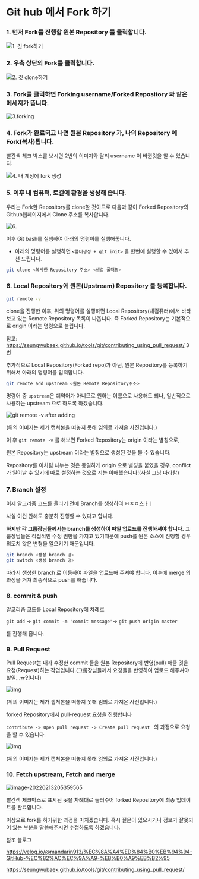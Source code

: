 # Git hub 에서 Fork 하기

### 1. 먼저 Fork를 진행할 원본 Repository 를 클릭합니다. 

![1. 깃 fork하기](C:/Users/us/Desktop/%EB%B6%80%EC%97%89%EC%9D%B4/1.%20%EA%B9%83%20fork%ED%95%98%EA%B8%B0.png)



### 2. 우측 상단의 Fork를 클릭합니다.

![2. 깃 clone하기](C:/Users/us/Desktop/%EB%B6%80%EC%97%89%EC%9D%B4/2.%20%EA%B9%83%20clone%ED%95%98%EA%B8%B0.png)



### 3. Fork를 클릭하면 Forking username/Forked Repository 와 같은 메세지가 뜹니다.

![3.forking](C:/Users/us/Desktop/%EB%B6%80%EC%97%89%EC%9D%B4/3.forking.png)



### 4. Fork가 완료되고 나면 원본 Repository 가, 나의 Repository 에 Fork(복사)됩니다.

빨간색 체크 박스를 보시면 2번의 이미지와 달리 username 이 바뀐것을 알 수 있습니다.

![4. 내 계정에 fork 생성](C:/Users/us/Desktop/%EB%B6%80%EC%97%89%EC%9D%B4/4.%20%EB%82%B4%20%EA%B3%84%EC%A0%95%EC%97%90%20fork%20%EC%83%9D%EC%84%B1.png)

 

### 5. 이후 내 컴퓨터, 로컬에 환경을 생성해 줍니다.

우리는 Fork한 Repository를 clone할 것이므로 다음과 같이 Forked Repository의 Github웹페이지에서 Clone 주소를 복사합니다.

![6.](C:/Users/us/Desktop/%EB%B6%80%EC%97%89%EC%9D%B4/6..png)

이후 Git bash를 실행하여 아래의 명령어를 실행해줍니다.

*  아래의 명령어를 실행하면 `<폴더생성 + git init>` 을 한번에 실행할 수 있어서 추천 드립니다.

```bash
git clone <복사한 Repository 주소> <생성 폴더명> 
```



### 6. Local Repository에 원본(Upstream) Repository 를 등록합니다.

```bash
git remote -v
```

clone을 진행한 이후, 위의 명령어를 실행하면 Local Repository(내컴퓨터)에서 바라보고 있는 Remote Repository 목록이 나옵니다. 즉 Forked Repository는 기본적으로 origin 이라는 명령으로 불립니다.

참고: https://seungwubaek.github.io/tools/git/contributing_using_pull_request/ 3번

추가적으로 Local Repository(Forked repo)가 아닌, 원본 Repository를 등록하기 위해서 아래의 명령어를 입력합니다.

```bash
git remote add upstream <원본 Remote Repository주소>
```

명령어 중 `upstream`은 예약어가 아니므로 원하는 이름으로 사용해도 되나, 일반적으로 사용하는 upstream 으로 하도록 하겠습니다.

![git remote -v after adding](https://drive.google.com/uc?export=view&id=112gppszYSnkooxT9QwHtLF4hSQgHLK_p)

(위의 이미지는 제가 캡쳐본을 떠놓지 못해 임의로 가져온 사진입니다.)



이 후 `git remote -v` 를 해보면 Forked Repository는 origin 이라는 별칭으로,

원본 Repository는 upstream 이라는 별칭으로 생성된 것을 볼 수 있습니다.

Repository를 이처럼 나누는 것은 동일하게 origin 으로 별칭을 붙였을 경우, conflict 가 일어날 수 있기에 따로 설정하는 것으로 저는 이해했습니다!(사실 그냥 따라함)



### 7. Branch 설정

이제 알고리즘 코드를 올리기 전에 Branch를 생성하여 ㅂㅈㅇ츠ㅏㅣ 

사실 이건 안해도 충분히 진행할 수 있다고 합니다. 

**하지만 각 그룹장님들께서는 branch를 생성하여 파일 업로드를 진행하셔야 합니다.** 그룹장님들은 직접적인 수정 권한을 가지고 있기때문에 push를 원본 소스에 진행할 경우 의도치 않은 변형을 일으키기 때문입니다.

```bash
git branch <생성 branch 명>
git switch <생성 branch 명>
```

따라서 생성한 branch 로 이동하여 파일을 업로드해 주셔야 합니다. 이후에 merge 의 과정을 거쳐 최종적으로 push를 해줍니다.

### 8. commit & push

알코리즘 코드를 Local Repository에  차례로

`git add` -> `git commit -m 'commit message'`-> `git push origin master`

를 진행해 줍니다.



### 9. Pull Request

Pull Request는 내가 수정한 commit 들을 원본 Repository에 반영(pull) 해줄 것을 요청(Request)하는 작업입니다.(그룹장님들께서 요청들을 반영하여 업로드 해주셔야 할일...ㅠ입니다)

![img](https://media.vlpt.us/images/mandarin913/post/90f024f3-51db-4000-87a3-97bf94434de9/image.png)

(위의 이미지는 제가 캡쳐본을 떠놓지 못해 임의로 가져온 사진입니다.)

forked Repository에서 pull-request 요청을 진행합니다

`contribute -> Open pull request -> Create pull request ` 의 과정으로 요청을 할 수 있습니다.



![img](https://media.vlpt.us/images/mandarin913/post/08ade1c1-7d41-4e7a-b1cc-7c16539d38c7/image.png)

(위의 이미지는 제가 캡쳐본을 떠놓지 못해 임의로 가져온 사진입니다.)



### 10. Fetch upstream, Fetch and merge

![image-20220213205359565](C:/Users/us/AppData/Roaming/Typora/typora-user-images/image-20220213205359565.png)

빨간색 체크박스로 표시된 곳을 차례대로 눌러주어 forked Repository에 최종 업데이트를 완료합니다.





이상으로 fork를 하기위한 과정을 마치겠습니다. 혹시 질문이 있으시거나 정보가 잘못되어 있는 부분을 말씀해주시면 수정하도록 하겠습니다.



참조 블로그

https://velog.io/@mandarin913/%EC%8A%A4%ED%84%B0%EB%94%94-GitHub-%EC%82%AC%EC%9A%A9-%EB%B0%A9%EB%B2%95

https://seungwubaek.github.io/tools/git/contributing_using_pull_request/

